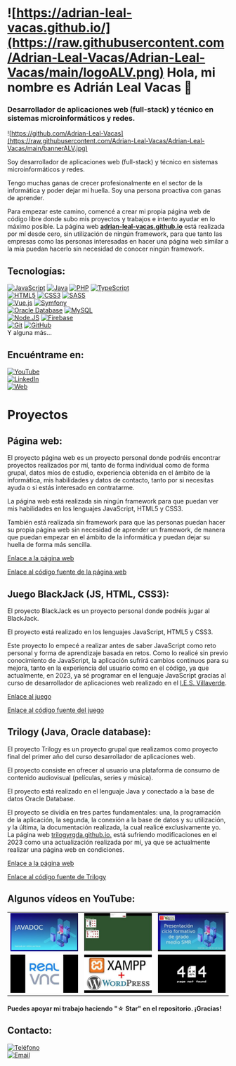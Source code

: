 # ![https://adrian-leal-vacas.github.io/](https://raw.githubusercontent.com/Adrian-Leal-Vacas/Adrian-Leal-Vacas/main/logoALV.png) Hola, mi nombre es Adrián Leal Vacas 👋
### Desarrollador de aplicaciones web (full-stack) y técnico en sistemas microinformáticos y redes.

![https://github.com/Adrian-Leal-Vacas](https://raw.githubusercontent.com/Adrian-Leal-Vacas/Adrian-Leal-Vacas/main/bannerALV.jpg)

Soy desarrollador de aplicaciones web (full-stack) y técnico en sistemas microinformáticos y redes.

Tengo muchas ganas de crecer profesionalmente en el sector de la informática y poder dejar mi huella. Soy una persona proactiva con ganas de aprender.

Para empezar este camino, comencé a crear mi propia página web de código libre donde subo mis proyectos y trabajos e intento ayudar en lo máximo posible. La página web [**adrian-leal-vacas.github.io**](https://adrian-leal-vacas.github.io) está realizada por mí desde cero, sin utilización de ningún framework, para que tanto las empresas como las personas interesadas en hacer una página web similar a la mía puedan hacerlo sin necesidad de conocer ningún framework.

## Tecnologías:

[![JavaScript](https://img.shields.io/badge/JavaScript-F7DF1E?style=for-the-badge&logo=javascript&logoColor=white&labelColor=101010)]()
[![Java](https://img.shields.io/badge/Java-007396?style=for-the-badge&logo=java&logoColor=white&labelColor=101010)]()
[![PHP](https://img.shields.io/badge/PHP-777BB4?style=for-the-badge&logo=php&logoColor=white&labelColor=101010)]()
[![TypeScript](https://img.shields.io/badge/TypeScript-007ACC?style=for-the-badge&logo=typescript&logoColor=white&labelColor=101010)]()
</br>
[![HTML5](https://img.shields.io/badge/HTML5-E34F26?style=for-the-badge&logo=html5&logoColor=white&labelColor=101010)]()
[![CSS3](https://img.shields.io/badge/CSS3-1572B6?style=for-the-badge&logo=css3&logoColor=white&labelColor=101010)]()
[![SASS](https://img.shields.io/badge/SASS-CC6699?style=for-the-badge&logo=sass&logoColor=white&labelColor=101010)]()
</br>
[![Vue.js](https://img.shields.io/badge/Vue.js-4FC08D?style=for-the-badge&logo=vue.js&logoColor=white&labelColor=101010)](https://vuejs.org/)
[![Symfony](https://img.shields.io/badge/Symfony-000000?style=for-the-badge&logo=symfony&logoColor=white&labelColor=101010)]()
</br>
[![Oracle Database](https://img.shields.io/badge/Oracle%20Database-F80000?style=for-the-badge&logo=oracle&logoColor=white&labelColor=101010)]()
[![MySQL](https://img.shields.io/badge/MySQL-4479A1?style=for-the-badge&logo=mysql&logoColor=white&labelColor=101010)]()
</br>
[![Node.JS](https://img.shields.io/badge/Node.JS-339933?style=for-the-badge&logo=node.js&logoColor=white&labelColor=101010)]()
[![Firebase](https://img.shields.io/badge/Firebase-FFCA28?style=for-the-badge&logo=firebase&logoColor=white&labelColor=101010)]()
</br>
[![Git](https://img.shields.io/badge/Git-F05032?style=for-the-badge&logo=git&logoColor=white&labelColor=101010)]()
[![GitHub](https://img.shields.io/badge/GitHub-181717?style=for-the-badge&logo=github&logoColor=white&labelColor=101010)]()
</br>
Y alguna más...

## Encuéntrame en:

[![YouTube](https://img.shields.io/badge/YouTube-Adrian_LV-FF0000?style=for-the-badge&logo=youtube&logoColor=white&labelColor=101010)](https://www.youtube.com/@Adrian-Leal-Vacas)
</br>
[![LinkedIn](https://img.shields.io/badge/LinkedIn-Adrián_Leal_Vacas-0077B5?style=for-the-badge&logo=linkedin&logoColor=white&labelColor=101010)](linkedin.com/in/adrián-leal-vacas-45b477230)
</br>
[![Web](https://img.shields.io/badge/Web-adrian_leal_vacas.github.io-14a1f0?style=for-the-badge&logo=dev.to&logoColor=white&labelColor=101010)](https://adrian-leal-vacas.github.io)

# Proyectos

## Página web:

El proyecto página web es un proyecto personal donde podréis encontrar proyectos realizados por mí, tanto de forma individual como de forma grupal, datos míos de estudio, experiencia obtenida en el ámbito de la informática, mis habilidades y datos de contacto, tanto por si necesitas ayuda o si estás interesado en contratarme.

La página web está realizada sin ningún framework para que puedan ver mis habilidades en los lenguajes JavaScript, HTML5 y CSS3.

También está realizada sin framework para que las personas puedan hacer su propia página web sin necesidad de aprender un framework, de manera que puedan empezar en el ámbito de la informática y puedan dejar su huella de forma más sencilla.

[Enlace a la página web](https://adrian-leal-vacas.github.io)

[Enlace al código fuente de la página web](https://github.com/Adrian-Leal-Vacas/Adrian-Leal-Vacas.github.io)

## Juego BlackJack (JS, HTML, CSS3):

El proyecto BlackJack es un proyecto personal donde podréis jugar al BlackJack.

El proyecto está realizado en los lenguajes JavaScript, HTML5 y CSS3.

Este proyecto lo empecé a realizar antes de saber JavaScript como reto personal y forma de aprendizaje basada en retos. Como lo realicé sin previo conocimiento de JavaScript, la aplicación sufrirá cambios continuos para su mejora, tanto en la experiencia del usuario como en el código, ya que actualmente, en 2023, ya sé programar en el lenguaje JavaScript gracias al curso de desarrollador de aplicaciones web realizado en el [I.E.S. Villaverde](https://site.educa.madrid.org/ies.villaverde.madrid).

[Enlace al juego](https://adrian-leal-vacas.github.io/BlackJack/)

[Enlace al código fuente del juego](https://github.com/Adrian-Leal-Vacas/BlackJack)

## Trilogy (Java, Oracle database):

El proyecto Trilogy es un proyecto grupal que realizamos como proyecto final del primer año del curso desarrollador de aplicaciones web.

El proyecto consiste en ofrecer al usuario una plataforma de consumo de contenido audiovisual (películas, series y música).

El proyecto está realizado en el lenguaje Java y conectado a la base de datos Oracle Database.

El proyecto se dividía en tres partes fundamentales: una, la programación de la aplicación, la segunda, la conexión a la base de datos y su utilización, y la última, la documentación realizada, la cual realicé exclusivamente yo. La página web [trilogyrgda.github.io.](https://trilogyrgda.github.io.) está sufriendo modificaciones en el 2023 como una actualización realizada por mí, ya que se actualmente realizar una página web en condiciones.

[Enlace a la página web](https://trilogyrgda.github.io.)

[Enlace al código fuente de Trilogy](https://github.com/TrilogyRGDA/Trilogy)

## Algunos vídeos en YouTube:

<table style="width:100%">
<tr>
<td>
<a href="https://youtu.be/3yitkY4rmiA">
<img src="https://raw.githubusercontent.com/Adrian-Leal-Vacas/Adrian-Leal-Vacas/main/tutotialJavaDoc.jpg">
</a>
</td>
<td>
<a href="https://youtu.be/UmAgUDb1epc">
<img src="https://raw.githubusercontent.com/Adrian-Leal-Vacas/Adrian-Leal-Vacas/main/blackJack.jpg">
</a>
</td>
<td>
<a href="https://youtu.be/hNYjdFezJ5Y">
<img src="https://raw.githubusercontent.com/Adrian-Leal-Vacas/Adrian-Leal-Vacas/main/presentacionSMR.jpg">
</a>
</td>
</tr>
<tr>
<td>
<a href="https://youtu.be/IxD1kIY0E4A">
<img src="https://raw.githubusercontent.com/Adrian-Leal-Vacas/Adrian-Leal-Vacas/main/tutorialVNC.jpg">
</a>
</td>
<td>
<a href="https://youtu.be/YtbnlRdORIA">
<img src="https://raw.githubusercontent.com/Adrian-Leal-Vacas/Adrian-Leal-Vacas/main/tutorialXamppWordpress.jpg">
</a>
</td>
<td>
<a href="https://youtu.be/o2f69LanDI8">
<img src="https://raw.githubusercontent.com/Adrian-Leal-Vacas/Adrian-Leal-Vacas/main/NoEncontrada.jpg">
</a>
</td>
</tr>
</table>

#### Puedes apoyar mi trabajo haciendo "☆ Star" en el repositorio. ¡Gracias!

## Contacto:

[![Teléfono](https://img.shields.io/badge/692721061-tel%C3%A9fono-D14836?style=for-the-badge&logoColor=white&labelColor=101010)](tel:+34692721061)
</br>
[![Email](https://img.shields.io/badge/leal.adrian.vacas@gmail.com-email_personal-D14836?style=for-the-badge&logo=gmail&logoColor=white&labelColor=101010)](mailto:leal.adrian.vacas@gmail.com)